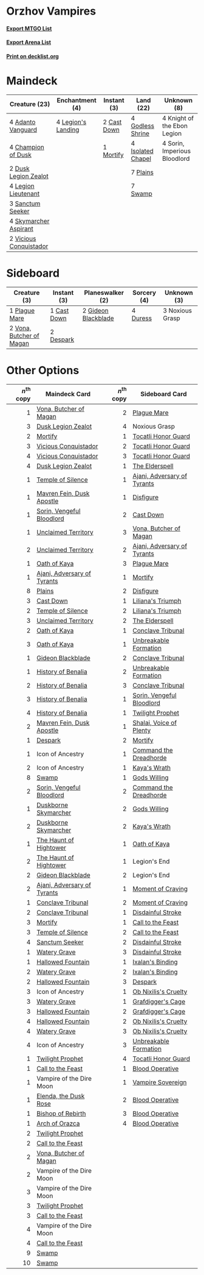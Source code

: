 # Orzhov Vampires

#### [Export MTGO List](../collection/Orzhov%20Vampires/Orzhov%20Vampires.txt)
#### [Export Arena List](../collection/Orzhov%20Vampires/Orzhov%20Vampires_arena.txt)
#### [Print on decklist.org](http://decklist.org/?deckmain=4%09Adanto%20Vanguard%0A2%09Cast%20Down%0A4%09Champion%20of%20Dusk%0A2%09Dusk%20Legion%20Zealot%0A4%09Godless%20Shrine%0A4%09Isolated%20Chapel%0A4%09Knight%20of%20the%20Ebon%20Legion%0A4%09Legion%20Lieutenant%0A4%09Legion's%20Landing%0A1%09Mortify%0A7%09Plains%0A3%09Sanctum%20Seeker%0A4%09Skymarcher%20Aspirant%0A4%09Sorin,%20Imperious%20Bloodlord%0A7%09Swamp%0A2%09Vicious%20Conquistador&deckside=1%09Cast%20Down%0A2%09Despark%0A4%09Duress%0A2%09Gideon%20Blackblade%0A3%09Noxious%20Grasp%0A1%09Plague%20Mare%0A2%09Vona,%20Butcher%20of%20Magan)
# Maindeck

|                                          Creature (23)                                          |                                       Enchantment (4)                                       |                                     Instant (3)                                      |                                         Land (22)                                          |        Unknown (8)         |
|-------------------------------------------------------------------------------------------------|---------------------------------------------------------------------------------------------|--------------------------------------------------------------------------------------|--------------------------------------------------------------------------------------------|----------------------------|
|4 [Adanto Vanguard](http://gatherer.wizards.com/Pages/Card/Details.aspx?multiverseid=435152)     |4 [Legion's Landing](http://gatherer.wizards.com/Pages/Card/Details.aspx?multiverseid=435173)|2 [Cast Down](http://gatherer.wizards.com/Pages/Card/Details.aspx?multiverseid=442969)|4 [Godless Shrine](http://gatherer.wizards.com/Pages/Card/Details.aspx?multiverseid=405099) |4 Knight of the Ebon Legion |
|4 [Champion of Dusk](http://gatherer.wizards.com/Pages/Card/Details.aspx?multiverseid=439721)    |                                                                                             |1 [Mortify](http://gatherer.wizards.com/Pages/Card/Details.aspx?multiverseid=420829)  |4 [Isolated Chapel](http://gatherer.wizards.com/Pages/Card/Details.aspx?multiverseid=443129)|4 Sorin, Imperious Bloodlord|
|2 [Dusk Legion Zealot](http://gatherer.wizards.com/Pages/Card/Details.aspx?multiverseid=442078)  |                                                                                             |                                                                                      |7 [Plains](http://gatherer.wizards.com/Pages/Card/Details.aspx?multiverseid=439856)         |                            |
|4 [Legion Lieutenant](http://gatherer.wizards.com/Pages/Card/Details.aspx?multiverseid=439822)   |                                                                                             |                                                                                      |7 [Swamp](http://gatherer.wizards.com/Pages/Card/Details.aspx?multiverseid=439858)          |                            |
|3 [Sanctum Seeker](http://gatherer.wizards.com/Pages/Card/Details.aspx?multiverseid=435274)      |                                                                                             |                                                                                      |                                                                                            |                            |
|4 [Skymarcher Aspirant](http://gatherer.wizards.com/Pages/Card/Details.aspx?multiverseid=439678) |                                                                                             |                                                                                      |                                                                                            |                            |
|2 [Vicious Conquistador](http://gatherer.wizards.com/Pages/Card/Details.aspx?multiverseid=435282)|                                                                                             |                                                                                      |                                                                                            |                            |


# Sideboard

|                                           Creature (3)                                            |                                     Instant (3)                                      |                                       Planeswalker (2)                                       |                                   Sorcery (4)                                    |  Unknown (3)  |
|---------------------------------------------------------------------------------------------------|--------------------------------------------------------------------------------------|----------------------------------------------------------------------------------------------|----------------------------------------------------------------------------------|---------------|
|1 [Plague Mare](http://gatherer.wizards.com/Pages/Card/Details.aspx?multiverseid=447250)           |1 [Cast Down](http://gatherer.wizards.com/Pages/Card/Details.aspx?multiverseid=442969)|2 [Gideon Blackblade](http://gatherer.wizards.com/Pages/Card/Details.aspx?multiverseid=463943)|4 [Duress](http://gatherer.wizards.com/Pages/Card/Details.aspx?multiverseid=14557)|3 Noxious Grasp|
|2 [Vona, Butcher of Magan](http://gatherer.wizards.com/Pages/Card/Details.aspx?multiverseid=435387)|2 [Despark](http://gatherer.wizards.com/Pages/Card/Details.aspx?multiverseid=461117)  |                                                                                              |                                                                                  |               |


# Other Options

|*n*<sup>th</sup> copy|                                            Maindeck Card                                             |*n*<sup>th</sup> copy|                                            Sideboard Card                                            |
|--------------------:|------------------------------------------------------------------------------------------------------|--------------------:|------------------------------------------------------------------------------------------------------|
|                    1|[Vona, Butcher of Magan](http://gatherer.wizards.com/Pages/Card/Details.aspx?multiverseid=435387)     |                    2|[Plague Mare](http://gatherer.wizards.com/Pages/Card/Details.aspx?multiverseid=447250)                |
|                    3|[Dusk Legion Zealot](http://gatherer.wizards.com/Pages/Card/Details.aspx?multiverseid=442078)         |                    4|Noxious Grasp                                                                                         |
|                    2|[Mortify](http://gatherer.wizards.com/Pages/Card/Details.aspx?multiverseid=420829)                    |                    1|[Tocatli Honor Guard](http://gatherer.wizards.com/Pages/Card/Details.aspx?multiverseid=435194)        |
|                    3|[Vicious Conquistador](http://gatherer.wizards.com/Pages/Card/Details.aspx?multiverseid=435282)       |                    2|[Tocatli Honor Guard](http://gatherer.wizards.com/Pages/Card/Details.aspx?multiverseid=435194)        |
|                    4|[Vicious Conquistador](http://gatherer.wizards.com/Pages/Card/Details.aspx?multiverseid=435282)       |                    3|[Tocatli Honor Guard](http://gatherer.wizards.com/Pages/Card/Details.aspx?multiverseid=435194)        |
|                    4|[Dusk Legion Zealot](http://gatherer.wizards.com/Pages/Card/Details.aspx?multiverseid=442078)         |                    1|[The Elderspell](http://gatherer.wizards.com/Pages/Card/Details.aspx?multiverseid=461016)             |
|                    1|[Temple of Silence](http://gatherer.wizards.com/Pages/Card/Details.aspx?multiverseid=373522)          |                    1|[Ajani, Adversary of Tyrants](http://gatherer.wizards.com/Pages/Card/Details.aspx?multiverseid=447139)|
|                    1|[Mavren Fein, Dusk Apostle](http://gatherer.wizards.com/Pages/Card/Details.aspx?multiverseid=435176)  |                    1|[Disfigure](http://gatherer.wizards.com/Pages/Card/Details.aspx?multiverseid=442076)                  |
|                    1|[Sorin, Vengeful Bloodlord](http://gatherer.wizards.com/Pages/Card/Details.aspx?multiverseid=461144)  |                    2|[Cast Down](http://gatherer.wizards.com/Pages/Card/Details.aspx?multiverseid=442969)                  |
|                    1|[Unclaimed Territory](http://gatherer.wizards.com/Pages/Card/Details.aspx?multiverseid=435419)        |                    3|[Vona, Butcher of Magan](http://gatherer.wizards.com/Pages/Card/Details.aspx?multiverseid=435387)     |
|                    2|[Unclaimed Territory](http://gatherer.wizards.com/Pages/Card/Details.aspx?multiverseid=435419)        |                    2|[Ajani, Adversary of Tyrants](http://gatherer.wizards.com/Pages/Card/Details.aspx?multiverseid=447139)|
|                    1|[Oath of Kaya](http://gatherer.wizards.com/Pages/Card/Details.aspx?multiverseid=461136)               |                    3|[Plague Mare](http://gatherer.wizards.com/Pages/Card/Details.aspx?multiverseid=447250)                |
|                    1|[Ajani, Adversary of Tyrants](http://gatherer.wizards.com/Pages/Card/Details.aspx?multiverseid=447139)|                    1|[Mortify](http://gatherer.wizards.com/Pages/Card/Details.aspx?multiverseid=420829)                    |
|                    8|[Plains](http://gatherer.wizards.com/Pages/Card/Details.aspx?multiverseid=439856)                     |                    2|[Disfigure](http://gatherer.wizards.com/Pages/Card/Details.aspx?multiverseid=442076)                  |
|                    3|[Cast Down](http://gatherer.wizards.com/Pages/Card/Details.aspx?multiverseid=442969)                  |                    1|[Liliana's Triumph](http://gatherer.wizards.com/Pages/Card/Details.aspx?multiverseid=461025)          |
|                    2|[Temple of Silence](http://gatherer.wizards.com/Pages/Card/Details.aspx?multiverseid=373522)          |                    2|[Liliana's Triumph](http://gatherer.wizards.com/Pages/Card/Details.aspx?multiverseid=461025)          |
|                    3|[Unclaimed Territory](http://gatherer.wizards.com/Pages/Card/Details.aspx?multiverseid=435419)        |                    2|[The Elderspell](http://gatherer.wizards.com/Pages/Card/Details.aspx?multiverseid=461016)             |
|                    2|[Oath of Kaya](http://gatherer.wizards.com/Pages/Card/Details.aspx?multiverseid=461136)               |                    1|[Conclave Tribunal](http://gatherer.wizards.com/Pages/Card/Details.aspx?multiverseid=452756)          |
|                    3|[Oath of Kaya](http://gatherer.wizards.com/Pages/Card/Details.aspx?multiverseid=461136)               |                    1|[Unbreakable Formation](http://gatherer.wizards.com/Pages/Card/Details.aspx?multiverseid=457173)      |
|                    1|[Gideon Blackblade](http://gatherer.wizards.com/Pages/Card/Details.aspx?multiverseid=463943)          |                    2|[Conclave Tribunal](http://gatherer.wizards.com/Pages/Card/Details.aspx?multiverseid=452756)          |
|                    1|[History of Benalia](http://gatherer.wizards.com/Pages/Card/Details.aspx?multiverseid=442909)         |                    2|[Unbreakable Formation](http://gatherer.wizards.com/Pages/Card/Details.aspx?multiverseid=457173)      |
|                    2|[History of Benalia](http://gatherer.wizards.com/Pages/Card/Details.aspx?multiverseid=442909)         |                    3|[Conclave Tribunal](http://gatherer.wizards.com/Pages/Card/Details.aspx?multiverseid=452756)          |
|                    3|[History of Benalia](http://gatherer.wizards.com/Pages/Card/Details.aspx?multiverseid=442909)         |                    1|[Sorin, Vengeful Bloodlord](http://gatherer.wizards.com/Pages/Card/Details.aspx?multiverseid=461144)  |
|                    4|[History of Benalia](http://gatherer.wizards.com/Pages/Card/Details.aspx?multiverseid=442909)         |                    1|[Twilight Prophet](http://gatherer.wizards.com/Pages/Card/Details.aspx?multiverseid=439745)           |
|                    2|[Mavren Fein, Dusk Apostle](http://gatherer.wizards.com/Pages/Card/Details.aspx?multiverseid=435176)  |                    1|[Shalai, Voice of Plenty](http://gatherer.wizards.com/Pages/Card/Details.aspx?multiverseid=442923)    |
|                    1|[Despark](http://gatherer.wizards.com/Pages/Card/Details.aspx?multiverseid=461117)                    |                    2|[Mortify](http://gatherer.wizards.com/Pages/Card/Details.aspx?multiverseid=420829)                    |
|                    1|Icon of Ancestry                                                                                      |                    1|[Command the Dreadhorde](http://gatherer.wizards.com/Pages/Card/Details.aspx?multiverseid=461009)     |
|                    2|Icon of Ancestry                                                                                      |                    1|[Kaya's Wrath](http://gatherer.wizards.com/Pages/Card/Details.aspx?multiverseid=457331)               |
|                    8|[Swamp](http://gatherer.wizards.com/Pages/Card/Details.aspx?multiverseid=439858)                      |                    1|[Gods Willing](http://gatherer.wizards.com/Pages/Card/Details.aspx?multiverseid=442005)               |
|                    2|[Sorin, Vengeful Bloodlord](http://gatherer.wizards.com/Pages/Card/Details.aspx?multiverseid=461144)  |                    2|[Command the Dreadhorde](http://gatherer.wizards.com/Pages/Card/Details.aspx?multiverseid=461009)     |
|                    1|[Duskborne Skymarcher](http://gatherer.wizards.com/Pages/Card/Details.aspx?multiverseid=435160)       |                    2|[Gods Willing](http://gatherer.wizards.com/Pages/Card/Details.aspx?multiverseid=442005)               |
|                    2|[Duskborne Skymarcher](http://gatherer.wizards.com/Pages/Card/Details.aspx?multiverseid=435160)       |                    2|[Kaya's Wrath](http://gatherer.wizards.com/Pages/Card/Details.aspx?multiverseid=457331)               |
|                    1|[The Haunt of Hightower](http://gatherer.wizards.com/Pages/Card/Details.aspx?multiverseid=460007)     |                    1|[Oath of Kaya](http://gatherer.wizards.com/Pages/Card/Details.aspx?multiverseid=461136)               |
|                    2|[The Haunt of Hightower](http://gatherer.wizards.com/Pages/Card/Details.aspx?multiverseid=460007)     |                    1|Legion's End                                                                                          |
|                    2|[Gideon Blackblade](http://gatherer.wizards.com/Pages/Card/Details.aspx?multiverseid=463943)          |                    2|Legion's End                                                                                          |
|                    2|[Ajani, Adversary of Tyrants](http://gatherer.wizards.com/Pages/Card/Details.aspx?multiverseid=447139)|                    1|[Moment of Craving](http://gatherer.wizards.com/Pages/Card/Details.aspx?multiverseid=439736)          |
|                    1|[Conclave Tribunal](http://gatherer.wizards.com/Pages/Card/Details.aspx?multiverseid=452756)          |                    2|[Moment of Craving](http://gatherer.wizards.com/Pages/Card/Details.aspx?multiverseid=439736)          |
|                    2|[Conclave Tribunal](http://gatherer.wizards.com/Pages/Card/Details.aspx?multiverseid=452756)          |                    1|[Disdainful Stroke](http://gatherer.wizards.com/Pages/Card/Details.aspx?multiverseid=420705)          |
|                    3|[Mortify](http://gatherer.wizards.com/Pages/Card/Details.aspx?multiverseid=420829)                    |                    1|[Call to the Feast](http://gatherer.wizards.com/Pages/Card/Details.aspx?multiverseid=435375)          |
|                    3|[Temple of Silence](http://gatherer.wizards.com/Pages/Card/Details.aspx?multiverseid=373522)          |                    2|[Call to the Feast](http://gatherer.wizards.com/Pages/Card/Details.aspx?multiverseid=435375)          |
|                    4|[Sanctum Seeker](http://gatherer.wizards.com/Pages/Card/Details.aspx?multiverseid=435274)             |                    2|[Disdainful Stroke](http://gatherer.wizards.com/Pages/Card/Details.aspx?multiverseid=420705)          |
|                    1|[Watery Grave](http://gatherer.wizards.com/Pages/Card/Details.aspx?multiverseid=405114)               |                    3|[Disdainful Stroke](http://gatherer.wizards.com/Pages/Card/Details.aspx?multiverseid=420705)          |
|                    1|[Hallowed Fountain](http://gatherer.wizards.com/Pages/Card/Details.aspx?multiverseid=97071)           |                    1|[Ixalan's Binding](http://gatherer.wizards.com/Pages/Card/Details.aspx?multiverseid=435168)           |
|                    2|[Watery Grave](http://gatherer.wizards.com/Pages/Card/Details.aspx?multiverseid=405114)               |                    2|[Ixalan's Binding](http://gatherer.wizards.com/Pages/Card/Details.aspx?multiverseid=435168)           |
|                    2|[Hallowed Fountain](http://gatherer.wizards.com/Pages/Card/Details.aspx?multiverseid=97071)           |                    3|[Despark](http://gatherer.wizards.com/Pages/Card/Details.aspx?multiverseid=461117)                    |
|                    3|Icon of Ancestry                                                                                      |                    1|[Ob Nixilis's Cruelty](http://gatherer.wizards.com/Pages/Card/Details.aspx?multiverseid=461028)       |
|                    3|[Watery Grave](http://gatherer.wizards.com/Pages/Card/Details.aspx?multiverseid=405114)               |                    1|[Grafdigger's Cage](http://gatherer.wizards.com/Pages/Card/Details.aspx?multiverseid=278452)          |
|                    3|[Hallowed Fountain](http://gatherer.wizards.com/Pages/Card/Details.aspx?multiverseid=97071)           |                    2|[Grafdigger's Cage](http://gatherer.wizards.com/Pages/Card/Details.aspx?multiverseid=278452)          |
|                    4|[Hallowed Fountain](http://gatherer.wizards.com/Pages/Card/Details.aspx?multiverseid=97071)           |                    2|[Ob Nixilis's Cruelty](http://gatherer.wizards.com/Pages/Card/Details.aspx?multiverseid=461028)       |
|                    4|[Watery Grave](http://gatherer.wizards.com/Pages/Card/Details.aspx?multiverseid=405114)               |                    3|[Ob Nixilis's Cruelty](http://gatherer.wizards.com/Pages/Card/Details.aspx?multiverseid=461028)       |
|                    4|Icon of Ancestry                                                                                      |                    3|[Unbreakable Formation](http://gatherer.wizards.com/Pages/Card/Details.aspx?multiverseid=457173)      |
|                    1|[Twilight Prophet](http://gatherer.wizards.com/Pages/Card/Details.aspx?multiverseid=439745)           |                    4|[Tocatli Honor Guard](http://gatherer.wizards.com/Pages/Card/Details.aspx?multiverseid=435194)        |
|                    1|[Call to the Feast](http://gatherer.wizards.com/Pages/Card/Details.aspx?multiverseid=435375)          |                    1|[Blood Operative](http://gatherer.wizards.com/Pages/Card/Details.aspx?multiverseid=452813)            |
|                    1|Vampire of the Dire Moon                                                                              |                    1|[Vampire Sovereign](http://gatherer.wizards.com/Pages/Card/Details.aspx?multiverseid=447261)          |
|                    1|[Elenda, the Dusk Rose](http://gatherer.wizards.com/Pages/Card/Details.aspx?multiverseid=439814)      |                    2|[Blood Operative](http://gatherer.wizards.com/Pages/Card/Details.aspx?multiverseid=452813)            |
|                    1|[Bishop of Rebirth](http://gatherer.wizards.com/Pages/Card/Details.aspx?multiverseid=435156)          |                    3|[Blood Operative](http://gatherer.wizards.com/Pages/Card/Details.aspx?multiverseid=452813)            |
|                    1|[Arch of Orazca](http://gatherer.wizards.com/Pages/Card/Details.aspx?multiverseid=439849)             |                    4|[Blood Operative](http://gatherer.wizards.com/Pages/Card/Details.aspx?multiverseid=452813)            |
|                    2|[Twilight Prophet](http://gatherer.wizards.com/Pages/Card/Details.aspx?multiverseid=439745)           |                     |                                                                                                      |
|                    2|[Call to the Feast](http://gatherer.wizards.com/Pages/Card/Details.aspx?multiverseid=435375)          |                     |                                                                                                      |
|                    2|[Vona, Butcher of Magan](http://gatherer.wizards.com/Pages/Card/Details.aspx?multiverseid=435387)     |                     |                                                                                                      |
|                    2|Vampire of the Dire Moon                                                                              |                     |                                                                                                      |
|                    3|Vampire of the Dire Moon                                                                              |                     |                                                                                                      |
|                    3|[Twilight Prophet](http://gatherer.wizards.com/Pages/Card/Details.aspx?multiverseid=439745)           |                     |                                                                                                      |
|                    3|[Call to the Feast](http://gatherer.wizards.com/Pages/Card/Details.aspx?multiverseid=435375)          |                     |                                                                                                      |
|                    4|Vampire of the Dire Moon                                                                              |                     |                                                                                                      |
|                    4|[Call to the Feast](http://gatherer.wizards.com/Pages/Card/Details.aspx?multiverseid=435375)          |                     |                                                                                                      |
|                    9|[Swamp](http://gatherer.wizards.com/Pages/Card/Details.aspx?multiverseid=439858)                      |                     |                                                                                                      |
|                   10|[Swamp](http://gatherer.wizards.com/Pages/Card/Details.aspx?multiverseid=439858)                      |                     |                                                                                                      |


